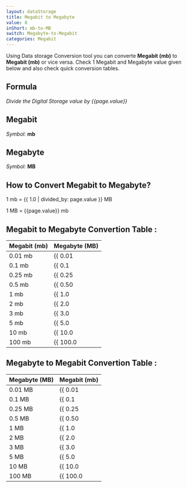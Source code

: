 ```yaml
---
layout: dataStorage
title: Megabit to Megabyte
value: 8
inShort: mb-to-MB
switch: Megabyte-to-Megabit
categories: Megabit
---
```


Using Data storage Conversion tool you can converte **Megabit (mb)** to **Megabit (mb)** or vice versa. Check 1 Megabit and Megabyte value given below and also check quick conversion tables.

## Formula
*Divide the Digital Storage value by {{page.value}}*

## Megabit
*Symbol:* **mb**

## Megabyte
*Symbol:* **MB**

## How to Convert Megabit to Megabyte?

1 mb = {{ 1.0 | divided_by: page.value }} MB

1 MB = {{page.value}} mb


## Megabit to Megabyte Convertion Table :

| Megabit (mb) | Megabyte (MB) |
| ---- | ---- |
| 0.01 mb | {{ 0.01 | divided_by: page.value }} MB |
| 0.1 mb | {{ 0.1 | divided_by: page.value }} MB |
| 0.25 mb | {{ 0.25 | divided_by: page.value }} MB |
| 0.5 mb | {{ 0.50 | divided_by: page.value }} MB |
| 1 mb | {{ 1.0 | divided_by: page.value }} MB |
| 2 mb | {{ 2.0 | divided_by: page.value }} MB |
| 3 mb | {{ 3.0 | divided_by: page.value }} MB |
| 5 mb | {{ 5.0 | divided_by: page.value }} MB |
| 10 mb | {{ 10.0 | divided_by: page.value }} MB |
| 100 mb | {{ 100.0 | divided_by: page.value }} MB |

## Megabyte to Megabit Convertion Table :

| Megabyte (MB) | Megabit (mb) |
| ---- | ---- |
| 0.01 MB | {{ 0.01 | times: page.value }} mb |
| 0.1 MB | {{ 0.1 | times: page.value }} mb |
| 0.25 MB | {{ 0.25 | times: page.value }} mb |
| 0.5 MB | {{ 0.50 | times: page.value }} mb |
| 1 MB | {{ 1.0 | times: page.value }} mb |
| 2 MB | {{ 2.0 | times: page.value }} mb |
| 3 MB | {{ 3.0 | times: page.value }} mb |
| 5 MB | {{ 5.0 | times: page.value }} mb |
| 10 MB | {{ 10.0 | times: page.value }} mb |
| 100 MB | {{ 100.0 | times: page.value }} mb |


<script>
document.getElementById('selectInput')[6].selected = true
document.getElementById('selectOutput')[8].selected = true
</script>
